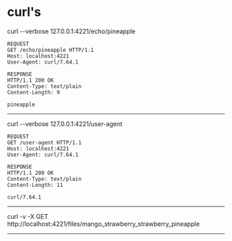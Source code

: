 # curl's

curl --verbose 127.0.0.1:4221/echo/pineapple
```
REQUEST
GET /echo/pineapple HTTP/1.1
Host: localhost:4221
User-Agent: curl/7.64.1
```

```
RESPONSE
HTTP/1.1 200 OK
Content-Type: text/plain
Content-Length: 9

pineapple
```

---  
curl --verbose 127.0.0.1:4221/user-agent
```
REQUEST
GET /user-agent HTTP/1.1
Host: localhost:4221
User-Agent: curl/7.64.1
```
```
RESPONSE
HTTP/1.1 200 OK
Content-Type: text/plain
Content-Length: 11

curl/7.64.1
```

---

curl -v -X GET http://localhost:4221/files/mango_strawberry_strawberry_pineapple

---
